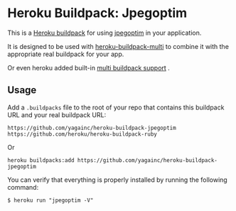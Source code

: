Heroku Buildpack: Jpegoptim
=======================

This is a [Heroku buildpack](http://devcenter.heroku.com/articles/buildpacks) for using [jpegoptim](https://github.com/tjko/jpegoptim) in your application.

It is designed to be used with [heroku-buildpack-multi](https://github.com/ddollar/heroku-buildpack-multi) to combine it with the appropriate real buildpack for your app.

Or even heroku added built-in [multi buildpack support](https://devcenter.heroku.com/articles/using-multiple-buildpacks-for-an-app) .

Usage
-----
Add a `.buildpacks` file to the root of your repo that contains this buildpack URL and your real buildpack URL:

    https://github.com/yagainc/heroku-buildpack-jpegoptim
    https://github.com/heroku/heroku-buildpack-ruby

Or

    heroku buildpacks:add https://github.com/yagainc/heroku-buildpack-jpegoptim

You can verify that everything is properly installed by running the following command:

    $ heroku run "jpegoptim -V"

